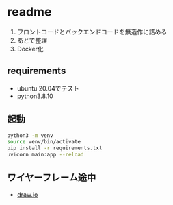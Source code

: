 # readme

1. フロントコードとバックエンドコードを無造作に詰める
1. あとで整理
1. Docker化



## requirements

* ubuntu 20.04でテスト
* python3.8.10


## 起動

```bash
python3 -m venv
source venv/bin/activate
pip install -r requirements.txt
uvicorn main:app --reload
```


## ワイヤーフレーム途中

* [draw.io](https://drive.google.com/file/d/10_TuLvSiAlLqwT481x0TwDVYuAvxnWMN/view?usp=sharing)

